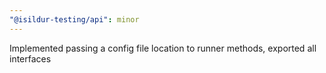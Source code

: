 ```yaml
---
"@isildur-testing/api": minor
---
```


Implemented passing a config file location to runner methods, exported all interfaces
